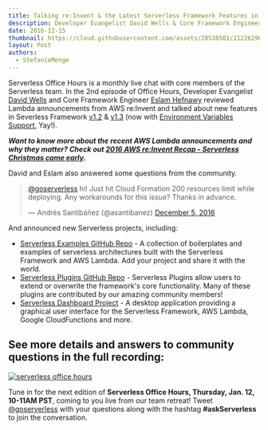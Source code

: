 ```yaml
---
title: Talking re:Invent & the Latest Serverless Framework Features in the Dec. 8th Office Hours Live Video Recording
description: Developer Evangelist David Wells & Core Framework Engineer Eslam Hefnawy recap Lambda announcements from re:Invent and answer questions in the 2nd edition of Serverless Office Hours.
date: 2016-12-15
thumbnail: https://cloud.githubusercontent.com/assets/20538501/21226296/73f5269e-c29a-11e6-99f0-f7d34f858e7c.png
layout: Post
authors:
  - StefanieMonge
---
```


Serverless Office Hours is a monthly live chat with core members of the Serverless team. In the 2nd episode of Office Hours, Developer Evangelist [David Wells](https://github.com/DavidWells) and Core Framework Engineer [Eslam Hefnawy](https://github.com/eahefnawy) reviewed Lambda announcements from AWS re:Invent and talked about new features in Severless Framework [v1.2](https://serverless.com/blog/serverless-v1.2.0/) & [v1.3](https://serverless.com/blog/serverless-v1.3.0/) (now with [Environment Variables Support](https://serverless.com/framework/docs/providers/aws/guide/functions/#environment-variables), Yay!).

***Want to know more about the recent AWS Lambda announcements and why they matter? Check out [2016 AWS re:Invent Recap - Serverless Christmas came early](https://serverless.com/blog/recap-serverless-announcements-reinvent/).***

David and Eslam also answered some questions from the community.

<blockquote class="twitter-tweet" data-lang="en"><p lang="en" dir="ltr"><a href="https://twitter.com/goserverless">@goserverless</a> hi! Just hit Cloud Formation 200 resources limit while deploying. Any workarounds for this issue? Thanks in advance.</p>&mdash; Andrés Santibáñez (@asantibanez) <a href="https://twitter.com/asantibanez/status/805844581313024000">December 5, 2016</a></blockquote>
<script async src="//platform.twitter.com/widgets.js" charset="utf-8"></script>

And announced new Serverless projects, including:

 - [Serverless Examples GitHub Repo](https://github.com/serverless/examples) - A collection of boilerplates and examples of serverless architectures built with the Serverless Framework and AWS Lambda. Add your project and share it with the world.
 - [Serverless Plugins GitHub Repo](https://github.com/serverless/plugins) - Serverless Plugins allow users to extend or overwrite the framework's core functionality. Many of these plugins are contributed by our amazing community members!
 - [Serverless Dashboard Project](https://github.com/serverless/dashboard) -  A desktop application providing a graphical user interface for the Serverless Framework, AWS Lambda, Google CloudFunctions and more.

## See more details and answers to community questions in the full recording:

[![serverless office hours](https://cloud.githubusercontent.com/assets/20538501/21226969/849cad16-c29d-11e6-9b5c-ad7416cf53c1.png)](https://youtu.be/IoW_IcvRTGM)

Tune in for the next edition of **Serverless Office Hours, Thursday, Jan. 12, 10-11AM PST**, coming to you live from our team retreat! Tweet [@goserverless](https://twitter.com/goserverless) with your questions along with the hashtag **#askServerless** to join the conversation.
